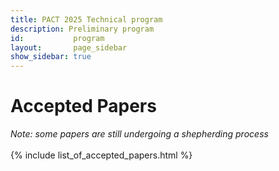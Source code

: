 ```yaml
---
title: PACT 2025 Technical program
description: Preliminary program
id:           program
layout:       page_sidebar
show_sidebar: true
---
```


<h1>Accepted Papers</h1>
<i>Note: some papers are still undergoing a shepherding process</i><br/>
<br>
{% include list_of_accepted_papers.html %}
